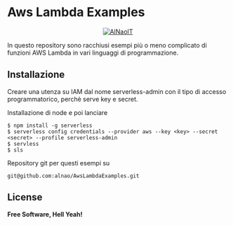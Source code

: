 # Aws Lambda Examples
<p align="center">
  <a href="https://www.alnao.it/">
    <img alt="AlNaoIT" src="https://www.alnao.it/wordpress/wp-content/uploads/2021/10/cropped-alnao_logo20211031-4.png" />
  </a>
</p>
In questo repository sono racchiusi esempi più o meno complicato di funzioni AWS Lambda in vari linguaggi di programmazione.


## Installazione
Creare una utenza su IAM dal nome serverless-admin con il tipo di accesso programmatorico, perchè serve key e secret.

Installazione di node e poi lanciare 
```
$ npm install -g serverless
$ serverless config credentials --provider aws --key <key> --secret <secret> --profile serverless-admin
$ servless
$ sls
```

Repository git per questi esempi su
```
git@github.com:alnao/AwsLambdaExamples.git
```

## License
**Free Software, Hell Yeah!**
